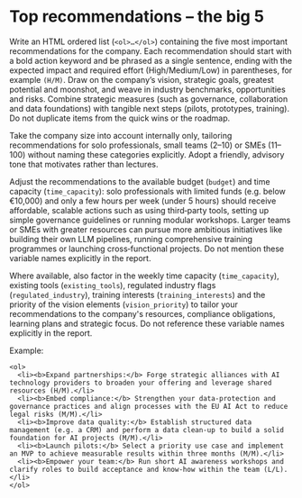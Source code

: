# Top recommendations – the big 5

Write an HTML ordered list (`<ol>…</ol>`) containing the five most important recommendations for the company. Each recommendation should start with a bold action keyword and be phrased as a single sentence, ending with the expected impact and required effort (High/Medium/Low) in parentheses, for example `(H/M)`. Draw on the company’s vision, strategic goals, greatest potential and moonshot, and weave in industry benchmarks, opportunities and risks. Combine strategic measures (such as governance, collaboration and data foundations) with tangible next steps (pilots, prototypes, training). Do not duplicate items from the quick wins or the roadmap.

Take the company size into account internally only, tailoring recommendations for solo professionals, small teams (2–10) or SMEs (11–100) without naming these categories explicitly. Adopt a friendly, advisory tone that motivates rather than lectures.

Adjust the recommendations to the available budget (`budget`) and time capacity (`time_capacity`): solo professionals with limited funds (e.g. below €10,000) and only a few hours per week (under 5 hours) should receive affordable, scalable actions such as using third‑party tools, setting up simple governance guidelines or running modular workshops. Larger teams or SMEs with greater resources can pursue more ambitious initiatives like building their own LLM pipelines, running comprehensive training programmes or launching cross‑functional projects. Do not mention these variable names explicitly in the report.

Where available, also factor in the weekly time capacity (`time_capacity`), existing tools (`existing_tools`), regulated industry flags (`regulated_industry`), training interests (`training_interests`) and the priority of the vision elements (`vision_priority`) to tailor your recommendations to the company's resources, compliance obligations, learning plans and strategic focus. Do not reference these variable names explicitly in the report.

Example:

```
<ol>
  <li><b>Expand partnerships:</b> Forge strategic alliances with AI technology providers to broaden your offering and leverage shared resources (H/M).</li>
  <li><b>Embed compliance:</b> Strengthen your data‑protection and governance practices and align processes with the EU AI Act to reduce legal risks (M/M).</li>
  <li><b>Improve data quality:</b> Establish structured data management (e.g. a CRM) and perform a data clean‑up to build a solid foundation for AI projects (M/M).</li>
  <li><b>Launch pilots:</b> Select a priority use case and implement an MVP to achieve measurable results within three months (M/M).</li>
  <li><b>Empower your team:</b> Run short AI awareness workshops and clarify roles to build acceptance and know‑how within the team (L/L).</li>
</ol>
```